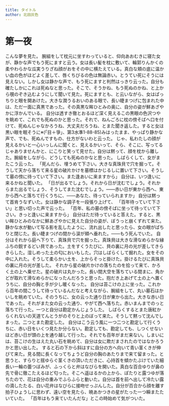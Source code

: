 ```yaml
---
title: タイトル
author: 北田灰色
---
```


# 第一夜

こんな夢を見た。
腕組をして枕元に坐すわっていると、仰向あおむきに寝た女が、静かな声でもう死にますと云う。女は長い髪を枕に敷いて、輪郭りんかくの柔やわらかな瓜実うりざね顔がおをその中に横たえている。真白な頬の底に温かい血の色がほどよく差して、唇くちびるの色は無論赤い。とうてい死にそうには見えない。しかし女は静かな声で、もう死にますと判然はっきり云った。自分も確たしかにこれは死ぬなと思った。そこで、そうかね、もう死ぬのかね、と上から覗のぞき込むようにして聞いて見た。死にますとも、と云いながら、女はぱっちりと眼を開あけた。大きな潤うるおいのある眼で、長い睫まつげに包まれた中は、ただ一面に真黒であった。その真黒な眸ひとみの奥に、自分の姿が鮮あざやかに浮かんでいる。
自分は透すき徹とおるほど深く見えるこの黒眼の色沢つやを眺めて、これでも死ぬのかと思った。それで、ねんごろに枕の傍そばへ口を付けて、死ぬんじゃなかろうね、大丈夫だろうね、とまた聞き返した。すると女は黒い眼を眠そうに※(「目＋爭」、第3水準1-88-85)みはったまま、やっぱり静かな声で、でも、死ぬんですもの、仕方がないわと云った。
じゃ、私わたしの顔が見えるかいと一心いっしんに聞くと、見えるかいって、そら、そこに、写ってるじゃありませんかと、にこりと笑って見せた。自分は黙って、顔を枕から離した。腕組をしながら、どうしても死ぬのかなと思った。
しばらくして、女がまたこう云った。
「死んだら、埋うめて下さい。大きな真珠貝で穴を掘って。そうして天から落ちて来る星の破片かけを墓標はかじるしに置いて下さい。そうして墓の傍に待っていて下さい。また逢あいに来ますから」
自分は、いつ逢いに来るかねと聞いた。
「日が出るでしょう。それから日が沈むでしょう。それからまた出るでしょう、そうしてまた沈むでしょう。――赤い日が東から西へ、東から西へと落ちて行くうちに、――あなた、待っていられますか」
自分は黙って首肯うなずいた。女は静かな調子を一段張り上げて、
「百年待っていて下さい」と思い切った声で云った。
「百年、私の墓の傍そばに坐って待っていて下さい。きっと逢いに来ますから」
自分はただ待っていると答えた。すると、黒い眸ひとみのなかに鮮あざやかに見えた自分の姿が、ぼうっと崩くずれて来た。静かな水が動いて写る影を乱したように、流れ出したと思ったら、女の眼がぱちりと閉じた。長い睫まつげの間から涙が頬へ垂れた。――もう死んでいた。
自分はそれから庭へ下りて、真珠貝で穴を掘った。真珠貝は大きな滑なめらかな縁ふちの鋭するどい貝であった。土をすくうたびに、貝の裏に月の光が差してきらきらした。湿しめった土の匂においもした。穴はしばらくして掘れた。女をその中に入れた。そうして柔らかい土を、上からそっと掛けた。掛けるたびに真珠貝の裏に月の光が差した。
それから星の破片かけの落ちたのを拾って来て、かろく土の上へ乗せた。星の破片は丸かった。長い間大空を落ちている間まに、角かどが取れて滑なめらかになったんだろうと思った。抱だき上あげて土の上へ置くうちに、自分の胸と手が少し暖くなった。
自分は苔こけの上に坐った。これから百年の間こうして待っているんだなと考えながら、腕組をして、丸い墓石はかいしを眺めていた。そのうちに、女の云った通り日が東から出た。大きな赤い日であった。それがまた女の云った通り、やがて西へ落ちた。赤いまんまでのっと落ちて行った。一つと自分は勘定かんじょうした。
しばらくするとまた唐紅からくれないの天道てんとうがのそりと上のぼって来た。そうして黙って沈んでしまった。二つとまた勘定した。
自分はこう云う風に一つ二つと勘定して行くうちに、赤い日をいくつ見たか分らない。勘定しても、勘定しても、しつくせないほど赤い日が頭の上を通り越して行った。それでも百年がまだ来ない。しまいには、苔こけの生はえた丸い石を眺めて、自分は女に欺だまされたのではなかろうかと思い出した。
すると石の下から斜はすに自分の方へ向いて青い茎くきが伸びて来た。見る間に長くなってちょうど自分の胸のあたりまで来て留まった。と思うと、すらりと揺ゆらぐ茎くきの頂いただきに、心持首を傾かたぶけていた細長い一輪の蕾つぼみが、ふっくらと弁はなびらを開いた。真白な百合ゆりが鼻の先で骨に徹こたえるほど匂った。そこへ遥はるかの上から、ぽたりと露つゆが落ちたので、花は自分の重みでふらふらと動いた。自分は首を前へ出して冷たい露の滴したたる、白い花弁はなびらに接吻せっぷんした。自分が百合から顔を離す拍子ひょうしに思わず、遠い空を見たら、暁あかつきの星がたった一つ瞬またたいていた。
「百年はもう来ていたんだな」とこの時始めて気がついた。